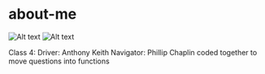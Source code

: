 # about-me

![Alt text](/img/lab2Lighthouse.png?raw=true "Optional Title")
![Alt text](/img/class3Lighthouse.png?raw=true "Optional Title")

Class 4:
Driver: Anthony Keith
Navigator: Phillip Chaplin
coded together to move questions into functions